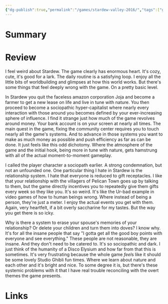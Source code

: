 ```yaml
---
{"dg-publish":true,"permalink":"/games/stardew-valley-2016/","tags":["games"],"created":"2024-07-05","updated":"2024-08-26"}
---
```



# Summary

# Review

I feel weird about Stardew. The game clearly has enormous heart. It's cozy, cute, it's good for a lark. The daily routine is a satisfying loop. I enjoy all the little bits of worldbuilding and glimpses at how this world works. But there's some things that feel deeply wrong with the game. On a pretty basic level.

In Stardew you quit the faceless amazon corporation Joja and become a farmer to get a new lease on life and live in tune with nature. You then proceed to become a sociopathic hyper-capitalist where nearly every interaction with those around you becomes defined by your ever-increasing sphere of influence. I find it strange just how much of the game revolves around money. Your bank account is on your screen at nearly all times. The main quest in the game, fixing the community center requires you to touch nearly all the game's systems. And to advance in those systems you want to make as much money as possible and push efficiency as far as can be done. It just feels like this odd dichotomy. Where the atmosphere of the game and the initial hook, being more in tune with nature, gets hamstrung with all of the actual moment-to-moment gameplay.

I called the player character a sociopath earlier. A strong condemnation, but not an unfounded one. One particular thing I hate in Stardew is the relationship system. I hate that everyone is reduced to gift receptacles. I like that your relationship with the villagers of Pelican Town goes up by talking to them, but the game directly incentives you to repeatedly give them gifts every week so they like you. It's so weird. It's like the Ur-bad example in video games of how to human beings wrong. Where instead of being a person, they're just a meter. I enjoy the actual events you get with them. Again, very heartfelt, if a bit overly saccharine for my tastes. But the way you get there is so icky.

Why is there a system to erase your spouse's memories of your relationship? Or delete your children and turn them into doves? I know why. It's for all the insane people that say "I gotta get all the good boy points with everyone and see everything." These people are not reasonable, they are insane. And they don't need to be catered to. It's so sociopathic and dark. I just think of the humanity of a Disco Elysium and how far from that this is sometimes. It's very frustrating because the whole game *feel*s like it should be some lovely Studio Ghibli fun times. Where we learn about nature and each other and it's bright and nice. To some degree it is, but there's these systemic problems with it that I have real trouble reconciling with the overt themes the game presents.

# Links
